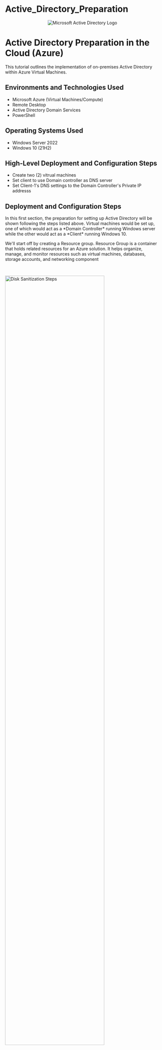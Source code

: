 # Active_Directory_Preparation

<p align="center">
<img src="https://i.imgur.com/dD3HdHo.jpeg" alt="Microsoft Active Directory Logo"/>
</p>

<h1>Active Directory Preparation in the Cloud (Azure)</h1>
This tutorial outlines the implementation of on-premises Active Directory within Azure Virtual Machines.<br />


<h2>Environments and Technologies Used</h2>

- Microsoft Azure (Virtual Machines/Compute)
- Remote Desktop
- Active Directory Domain Services
- PowerShell

<h2>Operating Systems Used </h2>

- Windows Server 2022
- Windows 10 (21H2)

<h2>High-Level Deployment and Configuration Steps</h2>

- Create two (2) vitrual machines
- Set client to use Domain controller as DNS server
- Set Client-1's DNS settings to the Domain Controller's Private IP addresss

<h2>Deployment and Configuration Steps</h2>

<p>
In this first section, the preparation for setting up Active Directory will be shown following the steps listed above. Virtual machines would be set up, one of which would act as a *Domain Controller* running Windows server while the other would act as a *Client* running Windows 10.<br /> 

We'll start off by creating a Resource group.  Resource Group is a container that holds related resources for an Azure solution. It helps organize, manage, and monitor resources such as virtual machines, databases, storage accounts, and networking component
</p>
<br />
<p>
<img src="https://i.imgur.com/qwgqJOD.png" height="80%" width="80%" alt="Disk Sanitization Steps"/>
</p> 
<p>
Next, we'll create a Virtual Network. Once it is created, we'll move on to creating the virtual machines. <br /> A Virtual Network is a foundational networking service that enables secure communication between Azure resources, the internet, and on-premises networks. It is similar to a traditional network in an on-premises data center but provides the scalability and flexibility of the cloud.
<br />

<p>
<img src="https://i.imgur.com/ia58fYB.png" height="80%" width="80%" alt="Disk Sanitization Steps"/>
</p>
<p>
We will have two(2) virtual machines(VM) created for this project. The first VM will serve a the Domain Controller(DC) while the other will serve as the client. 
<br /><br /> A Domain Controller (DC) is a server in a Windows Server Active Directory (AD) environment that manages network security, authentication, and access control. It is responsible for authenticating and authorizing users and computers in a domain by handling login requests, enforcing security policies, and managing user accounts.
<br /> <br /> FIRST VIRTUAL MACHINE<br />
Name: DC-1<br />
Operating System: Windows (Windows Server 2022 Datacenter Azure Edition)
<br />
SECOND VIRTUAL MACHINE(VM)<br />
Name: client 1<br />
Operating System: Windows (Windows 10 Pro) <br />

To create a virtual machine, navigate to "Virtual Machines", choose the Resource group,  name the VM, select the region, select the image (base operating system), select the size (to support the workload to be run), set the username and password(this will be needed later to remotely connect to the VM). On the networking page, make sure the Virtual network created earlier is selected. Click "Review+Create" and then "Create".
Repeat the same process to create both Virtual machines.  
</p>
<br />

<p>
<img src="https://i.imgur.com/2cdkZFq.png" height="80%" width="80%" alt="Disk Sanitization Steps"/>
</p>
<p>
<br /><br /> Now we have the virtual machines running, the Domain Controller's NIC(network Interface card) Private IP address would be set to static. The reason for this is to ensure network stability, reliability and proper Active Directory functionality. A Domain controller provides essential services like DNS, DHCP, and authentication. If its IP address changes dynamically (via DHCP), clients and other servers may lose connection, leading to authentication failures. A static IP ensures that all devices and applications can consistently find the DC. 
<br /><br /> Click on dc-1 > "Networking" > "Network settings" > Newtork Interface/IP config > ipconfig1 > Allocation to be STATIC
</p>
<br />

<p>
<img src="https://i.imgur.com/EFpnj7L.png" height="80%" width="80%" alt="Disk Sanitization Steps"/>
</p>
<br />

<p>
Next, login into DC-1's VM through "REMOTE DESKTOP CONNECTION". Look in the search tab on your computer. We'll take the Public IP addresse from DC-1 VM and login in remotely. <br />
We'll login into the VM: dc-1, using its public IP address. Input the username and password that was set when creating the VM. (NOTE: To input username and password, click on "More choices" and "Use a different account")
</p>
<br />

<p>
<img src="https://i.imgur.com/r7er6us.png" height="80%" width="80%" alt="Disk Sanitization Steps"/>
</p>
<br />
<p>
<img src="https://i.imgur.com/6i60hEm.png" height="80%" width="80%" alt="Disk Sanitization Steps"/>
</p>
<br /><br />

<p>
Now we'll set client-1's DNS settings to DC-1's Private IP address.<br />

Active Directory uses DNS to locate Domain Controllers(DC) and other directory services. The reason for setting client-1's DNS settings to private IP of DC-1 is to prevent failure in authentication and access to domain resources. To explain this better, when a VM(client-1) joins the domain, it needs to use the DC's DNS rather than the Virtual network's DNS server, which in this case would be Azure. <br /> 

Take the IP address of DC-1, navigate to "client-1" > network settings > "Network interface/ipconfig" > "DNS servers" > select "Custom" and input the ip address. Save the settings . Go back to client-1 VM and restart it
</p>
<br />

<p>
<img src="https://i.imgur.com/tTpI7Bu.png" height="80%" width="80%" alt="Disk Sanitization Steps"/>
</p>
<br /><br />


<p>
Once that's done, we will login to client-1's vm and attempt to ping DC-1's private IP address. We'll login in to client-1's VM in same way, we logged into DC-1 via Remote Desktop Connection. Once logged in, open up "Windows Powershell" and type "ping 10.0.0.4"
</p>
<br />

<p>
<img src="https://i.imgur.com/KLyjIkt.png" height="80%" width="80%" alt="Disk Sanitization Steps"/>
</p>
<br /><br />
